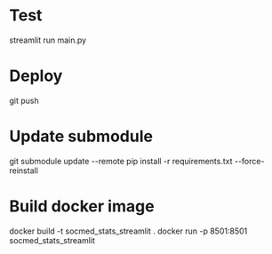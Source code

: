 # Test
streamlit run main.py 

# Deploy
git push

# Update submodule
git submodule update --remote
pip install -r requirements.txt --force-reinstall

# Build docker image
docker build -t socmed_stats_streamlit .
docker run -p 8501:8501 socmed_stats_streamlit
